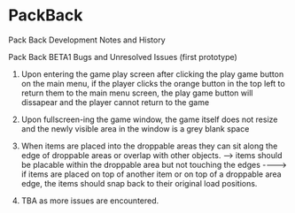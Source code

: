 # PackBack
Pack Back Development Notes and History

Pack Back BETA1 Bugs and Unresolved Issues (first prototype)

1. Upon entering the game play screen after clicking the play game button on the main menu, if the player clicks the orange button in the top left to return them to the main menu screen, the play game button will dissapear and the player cannot return to the game

2. Upon fullscreen-ing the game window, the game itself does not resize and the newly visible area in the window is a grey blank space

3. When items are placed into the droppable areas they can sit along the edge of droppable areas or overlap with other objects.
  --> items should be placable within the droppable area but not touching the edges
   ----> if items are placed on top of another item or on top of a droppable area edge, the items should snap back to their original load positions.

4. TBA as more issues are encountered.

